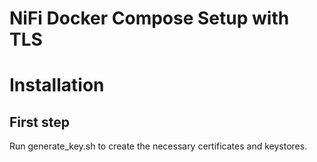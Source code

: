 # NiFi Docker Compose Setup with TLS

# Installation

## First step
Run generate_key.sh to create the necessary certificates and keystores.